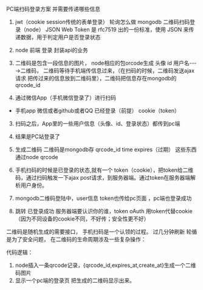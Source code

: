PC端扫码登录方案 并需要传递哪些信息
1. jwt（cookie session传统的表单登录） 轮询怎么做 mongodb 二维码扫码登录（node）
JSON Web Token 是 rfc7519 出的一份标准，使用 JSON 来传递数据，用于判定用户是否登录状态
2. node 前端 登录 封装api的业务

1. 二维码是包含一段信息的图片， node相应的包orcode生成
头像 id 用户名---->二维码， 二维码等待手机端传信息过来，（在扫码的时候，二维码发送ajax请求 把传过来的信息放到二维码里），二维码把信息存在mongodb的qrcode_id
2. 通过微信App（手机微信登录了）进行扫码
  - 手机app 微信或者github或者QQ 已经登录（前提） cookie（token）
3. 扫码之后，App里的一些用户信息（头像、id、登录状态）都传到pc端
4. 结果是PC站登录了


  1. 生成二维码  二维码是mongodb存 qrcode_id time expires（过期） 这些东西通过node qrcode
  2. 手机扫码的时候是已登录的状态,就有一个 token（cookie），把token给二维码，通过扫码触发一下ajax post请求，到服务器端。通过token在服务器端解析用户身份。
  3. mongodb二维码登陆中，user信息 token也传给pc页面 ，pc端也登录成功
  4. 跳转 已登录成功
  服务器端要认识你的谁，token oAuth 用token代替cookie（因为不同设备的cookie不同，不好传；安全性更不好）

二维码是随机生成的需要接口， 手机扫码是一个认领的过程。
过几分钟刷新 轮循 是为了安全问题，
在二维码的生命周期涉及一些复杂操作：

代码逻辑：
1. node插入一条qrcode记录，{qrcode_id,expires_at,create_at}生成一个二维码图片
2. 显示一个pc端的登录页 把生成的二维码显示出来。